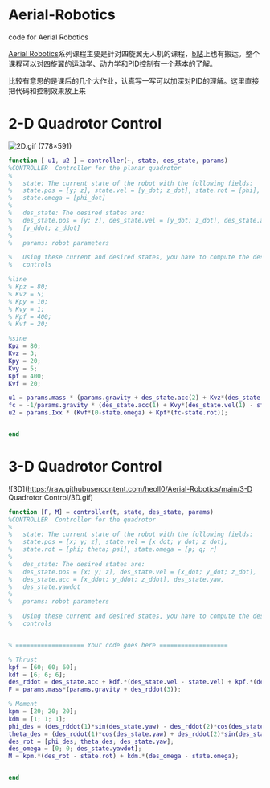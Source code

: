 # Aerial-Robotics
code for Aerial Robotics

[Aerial Robotics](https://www.coursera.org/learn/robotics-flight?specialization=robotics)系列课程主要是针对四旋翼无人机的课程，[b站](https://www.bilibili.com/video/BV1K7411n7L3)上也有搬运。整个课程可以对四旋翼的运动学、动力学和PID控制有一个基本的了解。

比较有意思的是课后的几个大作业，认真写一写可以加深对PID的理解。这里直接把代码和控制效果放上来

# 2-D Quadrotor Control

![2D.gif (778×591) ](https://github.com/heoll0/Aerial-Robotics/blob/main/2-D%20Quadrotor%20Control/2D.gif)

```matlab
function [ u1, u2 ] = controller(~, state, des_state, params)
%CONTROLLER  Controller for the planar quadrotor
%
%   state: The current state of the robot with the following fields:
%   state.pos = [y; z], state.vel = [y_dot; z_dot], state.rot = [phi],
%   state.omega = [phi_dot]
%
%   des_state: The desired states are:
%   des_state.pos = [y; z], des_state.vel = [y_dot; z_dot], des_state.acc =
%   [y_ddot; z_ddot]
%
%   params: robot parameters

%   Using these current and desired states, you have to compute the desired
%   controls

%line
% Kpz = 80;
% Kvz = 5;
% Kpy = 10;
% Kvy = 1;
% Kpf = 400;
% Kvf = 20;

%sine
Kpz = 80;
Kvz = 3;
Kpy = 20;
Kvy = 5;
Kpf = 400;
Kvf = 20;

u1 = params.mass * (params.gravity + des_state.acc(2) + Kvz*(des_state.vel(2) - state.vel(2)) + Kpz*(des_state.pos(2) - state.pos(2)));
fc = -1/params.gravity * (des_state.acc(1) + Kvy*(des_state.vel(1) - state.vel(1))+ Kpy*(des_state.pos(1) - state.pos(1)));
u2 = params.Ixx * (Kvf*(0-state.omega) + Kpf*(fc-state.rot));


end
```



# 3-D Quadrotor Control

![3D](https://raw.githubusercontent.com/heoll0/Aerial-Robotics/main/3-D Quadrotor Control/3D.gif)



```matlab
function [F, M] = controller(t, state, des_state, params)
%CONTROLLER  Controller for the quadrotor
%
%   state: The current state of the robot with the following fields:
%   state.pos = [x; y; z], state.vel = [x_dot; y_dot; z_dot],
%   state.rot = [phi; theta; psi], state.omega = [p; q; r]
%
%   des_state: The desired states are:
%   des_state.pos = [x; y; z], des_state.vel = [x_dot; y_dot; z_dot],
%   des_state.acc = [x_ddot; y_ddot; z_ddot], des_state.yaw,
%   des_state.yawdot
%
%   params: robot parameters

%   Using these current and desired states, you have to compute the desired
%   controls


% =================== Your code goes here ===================

% Thrust
kpf = [60; 60; 60];
kdf = [6; 6; 6];
des_rddot = des_state.acc + kdf.*(des_state.vel - state.vel) + kpf.*(des_state.pos - state.pos);
F = params.mass*(params.gravity + des_rddot(3));

% Moment
kpm = [20; 20; 20];
kdm = [1; 1; 1];
phi_des = (des_rddot(1)*sin(des_state.yaw) - des_rddot(2)*cos(des_state.yaw))/params.gravity;
theta_des = (des_rddot(1)*cos(des_state.yaw) + des_rddot(2)*sin(des_state.yaw))/params.gravity;
des_rot = [phi_des; theta_des; des_state.yaw];
des_omega = [0; 0; des_state.yawdot];
M = kpm.*(des_rot - state.rot) + kdm.*(des_omega - state.omega);


end
```

